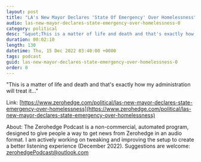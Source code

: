 ```yaml
---
layout: post
title: "LA's New Mayor Declares 'State Of Emergency' Over Homelessness"
audio: las-new-mayor-declares-state-emergency-over-homelessness-0
category: political
desc: "&quot;This is a matter of life and death and that's exactly how my administration will treat it...&quot;"
duration: 00:02:10
length: 130
datetime: Thu, 15 Dec 2022 03:40:00 +0000
tags: podcast
guid: las-new-mayor-declares-state-emergency-over-homelessness-0
order: 0
---
```

&quot;This is a matter of life and death and that's exactly how my administration will treat it...&quot;

Link: [https://www.zerohedge.com/political/las-new-mayor-declares-state-emergency-over-homelessness](https://www.zerohedge.com/political/las-new-mayor-declares-state-emergency-over-homelessness)

About: The Zerohedge Podcast is a non-commercial, automated program, designed to give people a way to get news from Zerohedge in an audio format.  I am actively working on tweaking and improving the setup to create a better listening experience (December 2022).  Suggestions are welcome: [zerohedgePodcast@outlook.com](mailto:zerohedgePodcast@outlook.com)
